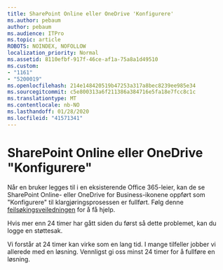 ```yaml
---
title: SharePoint Online eller OneDrive 'Konfigurere'
ms.author: pebaum
author: pebaum
ms.audience: ITPro
ms.topic: article
ROBOTS: NOINDEX, NOFOLLOW
localization_priority: Normal
ms.assetid: 8110efbf-917f-46ce-af1a-75a8a1d49510
ms.custom:
- "1161"
- "5200019"
ms.openlocfilehash: 214e148420519b47253a317a8bec8239ee985e34
ms.sourcegitcommit: c5e800313a6f211386a384716e5fa18e7fcc8c1c
ms.translationtype: MT
ms.contentlocale: nb-NO
ms.lasthandoff: 01/28/2020
ms.locfileid: "41571341"
---
```

# <a name="sharepoint-online-or-onedrive-setting-up"></a>SharePoint Online eller OneDrive "Konfigurere"

Når en bruker legges til i en eksisterende Office 365-leier, kan de se SharePoint Online- eller OneDrive for Business-ikonene oppført som "Konfigurere" til klargjøringsprosessen er fullført.
Følg denne [feilsøkingsveiledningen](https://docs.microsoft.com/sharepoint/support/sites/troubleshooting-guide-for-sites-stopped-at-provisioning) for å få hjelp.

Hvis mer enn 24 timer har gått siden du først så dette problemet, kan du logge en støttesak.

Vi forstår at 24 timer kan virke som en lang tid. I mange tilfeller jobber vi allerede med en løsning. Vennligst gi oss minst 24 timer for å fullføre en løsning.